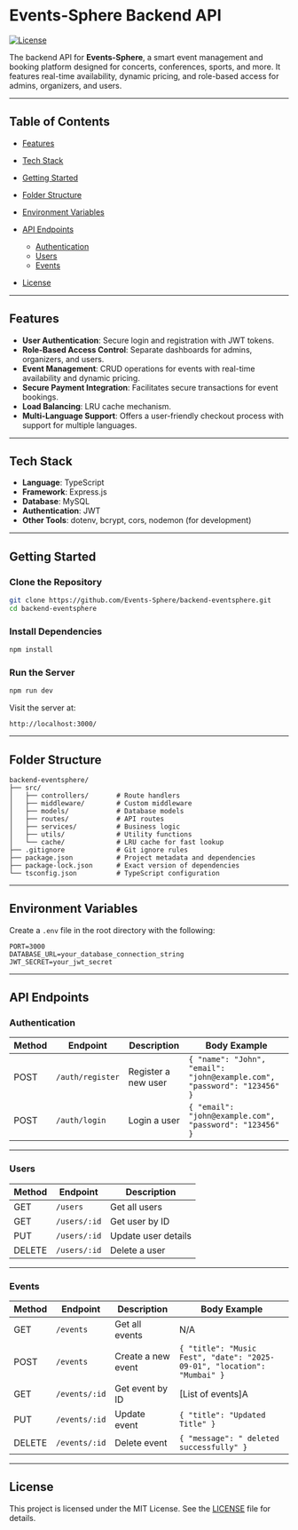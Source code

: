 # Events-Sphere Backend API

[![License](https://img.shields.io/badge/license-MIT-blue)](LICENSE)

The backend API for **Events-Sphere**, a smart event management and booking platform designed for concerts, conferences, sports, and more. It features real-time availability, dynamic pricing, and role-based access for admins, organizers, and users.

---

## Table of Contents

* [Features](#features)
* [Tech Stack](#tech-stack)
* [Getting Started](#getting-started)
* [Folder Structure](#folder-structure)
* [Environment Variables](#environment-variables)
* [API Endpoints](#api-endpoints)

  * [Authentication](#authentication)
  * [Users](#users)
  * [Events](#events)
* [License](#license)

---

## Features

* **User Authentication**: Secure login and registration with JWT tokens.
* **Role-Based Access Control**: Separate dashboards for admins, organizers, and users.
* **Event Management**: CRUD operations for events with real-time availability and dynamic pricing.
* **Secure Payment Integration**: Facilitates secure transactions for event bookings.
* **Load Balancing**: LRU cache mechanism.
* **Multi-Language Support**: Offers a user-friendly checkout process with support for multiple languages.

---

## Tech Stack

* **Language**: TypeScript
* **Framework**: Express.js
* **Database**: MySQL
* **Authentication**: JWT
* **Other Tools**: dotenv, bcrypt, cors, nodemon (for development)

---

## Getting Started

### Clone the Repository

```bash
git clone https://github.com/Events-Sphere/backend-eventsphere.git
cd backend-eventsphere
```

### Install Dependencies

```bash
npm install
```

### Run the Server

```bash
npm run dev
```

Visit the server at:

```
http://localhost:3000/
```

---

## Folder Structure

```
backend-eventsphere/
├── src/
│   ├── controllers/       # Route handlers
│   ├── middleware/        # Custom middleware
│   ├── models/            # Database models
│   ├── routes/            # API routes
│   ├── services/          # Business logic
│   ├── utils/             # Utility functions
│   └── cache/             # LRU cache for fast lookup
├── .gitignore             # Git ignore rules
├── package.json           # Project metadata and dependencies
├── package-lock.json      # Exact version of dependencies
└── tsconfig.json          # TypeScript configuration
```

---

## Environment Variables

Create a `.env` file in the root directory with the following:

```env
PORT=3000
DATABASE_URL=your_database_connection_string
JWT_SECRET=your_jwt_secret
```

---

## API Endpoints

### Authentication

| Method | Endpoint         | Description         | Body Example                                                            |
| ------ | ---------------- | ------------------- | ----------------------------------------------------------------------- |
| POST   | `/auth/register` | Register a new user | `{ "name": "John", "email": "john@example.com", "password": "123456" }` |
| POST   | `/auth/login`    | Login a user        | `{ "email": "john@example.com", "password": "123456" }`                 |

---

### Users

| Method | Endpoint     | Description         |
| ------ | ------------ | ------------------- |
| GET    | `/users`     | Get all users       |
| GET    | `/users/:id` | Get user by ID      |
| PUT    | `/users/:id` | Update user details |
| DELETE | `/users/:id` | Delete a user       |

---

### Events

| Method | Endpoint      | Description        | Body Example                                                            |
| ------ | ------------- | ------------------ | ----------------------------------------------------------------------- |
| GET    | `/events`     | Get all events     | N/A                                                                     |
| POST   | `/events`     | Create a new event | `{ "title": "Music Fest", "date": "2025-09-01", "location": "Mumbai" }` |
| GET    | `/events/:id` | Get event by ID    | [List of events]A                                                                     |
| PUT    | `/events/:id` | Update event       | `{ "title": "Updated Title" }`                                          |
| DELETE | `/events/:id` | Delete event       | `{ "message": " deleted successfully" }  `                                                                   |

---

## License

This project is licensed under the MIT License. See the [LICENSE](LICENSE) file for details.
